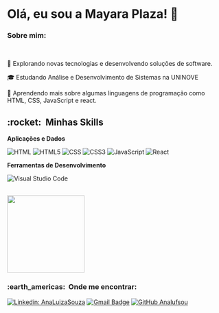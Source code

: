 # Olá, eu sou a Mayara Plaza! 👋

<h3> Sobre mim:</h3>
<br>
<P>🤔   Explorando novas tecnologias e desenvolvendo soluções de software.
<P>🎓   Estudando Análise e Desenvolvimento de Sistemas na UNINOVE
<P>🌱   Aprendendo mais sobre algumas linguagens de programação como HTML, CSS, JavaScript e react.
  
  <h2> :rocket: &nbsp;Minhas Skills </h2>
  
  **Aplicações e Dados**
  
![HTML](https://img.shields.io/badge/HTML-239120?style=for-the-badge&logo=html5&logoColor=white)
![HTML5](https://img.shields.io/badge/HTML5-E34F26?style=for-the-badge&logo=html5&logoColor=white)
![CSS](https://img.shields.io/badge/CSS-239120?&style=for-the-badge&logo=css3&logoColor=white)
![CSS3](https://img.shields.io/badge/CSS3-1572B6?style=for-the-badge&logo=css3&logoColor=white)
![JavaScript](https://img.shields.io/badge/JavaScript-F7DF1E?style=for-the-badge&logo=javascript&logoColor=black)
![React](https://img.shields.io/badge/React-20232A?style=for-the-badge&logo=react&logoColor=61DAFB)


**Ferramentas de Desenvolvimento**

 ![Visual Studio Code](https://img.shields.io/badge/Visual_Studio_Code-0078D4?style=for-the-badge&logo=visual%20studio%20code&logoColor=white)
  
<br/>
<a href="https://github.com/macristinee">
<img height="180em" src="https://github-readme-stats.vercel.app/api?username=macristinee&theme=dracula&show_icons=true" />
</a></br>

<h3> :earth_americas: &nbsp;Onde me encontrar: </h3> 

[![Linkedin: AnaLuizaSouza](https://img.shields.io/badge/-MayaraPlaza-blue?style=flat-square&logo=Linkedin&logoColor=white&link=https://github.com/macristinee)](https://github.com/macristinee)
[![Gmail Badge](https://img.shields.io/badge/-maah.cristiny@hotmail.com-006bed?style=flat-square&logo=Gmail&logoColor=white&link=mailto:SEU-EMAIL)](mailto:maah.cristiny@hotmail.com)
[![GitHub Analufsou]( https://img.shields.io/github/followers/macristinee?label=follow&style=social)](https://github.com/macristinee)

